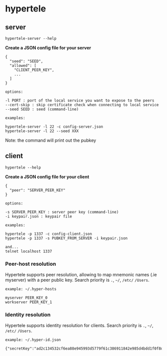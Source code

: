 # hypertele


## server

```
hypertele-server --help
```

**Create a JSON config file for your server**
```
{
  "seed": "SEED",
  "allowed": [
    "CLIENT_PEER_KEY",
    ...
  ]
}
```

```
options:

-l PORT : port of the local service you want to expose to the peers
--cert-skip : skip certificate check when connecting to local service 
--seed SEED : seed (command-line)
```

```
examples:

hypertele-server -l 22 -c config-server.json
hypertele-server -l 22 --seed XXX
```

Note: the command will print out the pubkey




## client

```
hypertele --help
```

**Create a JSON config file for your client**
```
{
  "peer": "SERVER_PEER_KEY"
}
```

```
options:

-s SERVER_PEER_KEY : server peer key (command-line)
-i keypair.json : keypair file
```

```
examples:

hypertele -p 1337 -c config-client.json
hypertele -p 1337 -s PUBKEY_FROM_SERVER -i keypair.json

and...
telnet localhost 1337
```

### Peer-host resolution

Hypertele supports peer resolution, allowing to map mnemonic names (.ie myserver) with a peer public key. Search priority is `.`, `~/`, `/etc/` `/Users`.

```
example: ~/.hyper-hosts

myserver PEER_KEY_0
workserver PEER_KEY_1
```

### Identity resolution

Hypertele supports identity resolution for clients.
Search priority is `.`, `~/`, `/etc/` `/Users`.


```
example: ~/.hyper-id.json

{"secretKey":"ad2c134532cf6ea88e945993d5779f61c386911842e985d4bdd1f0f8d1e332d78ae76d1d5243ac80c5acb3d39b04c81782802ac1f75b30c6b249ec59c762a077","publicKey":"8ae76d1d5243ac80c5acb3d39b04c81782802ac1f75b30c6b249ec59c762a077"}
```
